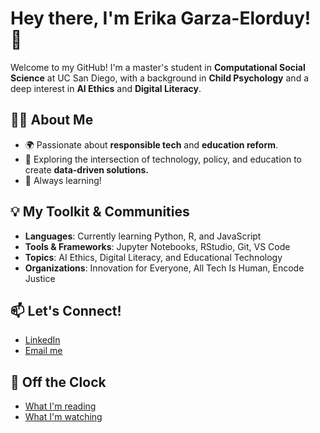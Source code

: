 # Hey there, I'm Erika Garza-Elorduy! 👋

Welcome to my GitHub! I'm a master's student in **Computational Social Science** at UC San Diego, with a background in **Child Psychology** and a deep interest in **AI Ethics** and **Digital Literacy**.

## 👩‍💻 About Me
- 🌍 Passionate about **responsible tech** and **education reform**.
- 🧠 Exploring the intersection of technology, policy, and education to create **data-driven solutions.** 
- 📖 Always learning!

## 💡 My Toolkit & Communities
- **Languages**: Currently learning Python, R, and JavaScript
- **Tools & Frameworks**: Jupyter Notebooks, RStudio, Git, VS Code
- **Topics**: AI Ethics, Digital Literacy, and Educational Technology
- **Organizations**: Innovation for Everyone, All Tech Is Human, Encode Justice

## 📫 Let's Connect!
- [LinkedIn](https://www.linkedin.com/in/erika-garza-elorduy/)
- [Email me](mailto:erikagarzaelorduy@gmail.com)

## 🌱 Off the Clock
- [What I'm reading](https://app.thestorygraph.com/profile/erikagarzaelorduy)
- [What I'm watching](https://letterboxd.com/RealityAtBay/)
